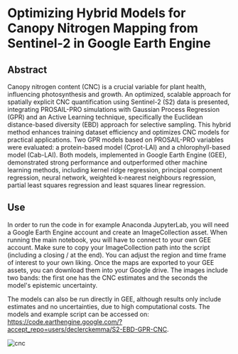 # Optimizing Hybrid Models for Canopy Nitrogen Mapping from Sentinel-2 in Google Earth Engine

## Abstract

Canopy nitrogen content (CNC) is a crucial variable for plant health, influencing photosynthesis and growth. An optimized, scalable approach for spatially explicit CNC quantification using Sentinel-2 (S2) data is presented, integrating PROSAIL-PRO simulations with Gaussian Process Regression (GPR) and an Active Learning technique, specifically the Euclidean distance-based diversity (EBD) approach for selective sampling. This hybrid method enhances training dataset efficiency and optimizes CNC models for practical applications.
Two GPR models based on PROSAIL-PRO variables were evaluated: a protein-based model (Cprot-LAI) and a chlorophyll-based model (Cab-LAI). Both models, implemented in Google Earth Engine (GEE), demonstrated strong performance and outperformed other machine learning methods, including kernel ridge regression, principal component regression, neural network, weighted k-nearest neighbours regression, partial least squares regression and least squares linear regression. 

## Use

In order to run the code in for example Anaconda JupyterLab, you will need a Google Earth Engine account and create an ImageCollection asset. When running the main notebook, you will have to connect to your own GEE account. Make sure to copy your ImageCollection path into the script (including a closing / at the end). You can adjust the region and time frame of interest to your own liking. Once the maps are exported to your GEE assets, you can download them into your Google drive. The images include two bands: the first one has the CNC estimates and the seconds the model's epistemic uncertainty.

The models can also be run directly in GEE, although results only include estimates and no uncertainties, due to high computational costs. The models and example script can be accessed on: https://code.earthengine.google.com/?accept_repo=users/declerckemma/S2-EBD-GPR-CNC.

![cnc](https://github.com/SentiFLEXinel/EBD-GPR-CNC/assets/123364246/b4f9b037-1b1c-4862-a2aa-c4c52661535d)
